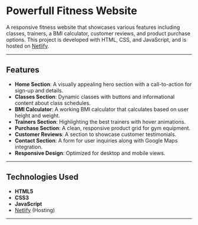 # Powerfull Fitness Website

A responsive fitness website that showcases various features including classes, trainers, a BMI calculator, customer reviews, and product purchase options. This project is developed with HTML, CSS, and JavaScript, and is hosted on [Netlify](https://powerfullfitnesswebsite.netlify.app/).

---

## **Features**

- **Home Section**: A visually appealing hero section with a call-to-action for sign-up and details.
- **Classes Section**: Dynamic classes with buttons and informational content about class schedules.
- **BMI Calculator**: A working BMI calculator that calculates based on user height and weight.
- **Trainers Section**: Highlighting the best trainers with hover animations.
- **Purchase Section**: A clean, responsive product grid for gym equipment.
- **Customer Reviews**: A section to showcase customer testimonials.
- **Contact Section**: A form for user inquiries along with Google Maps integration.
- **Responsive Design**: Optimized for desktop and mobile views.

---

## **Technologies Used**

- **HTML5**
- **CSS3**
- **JavaScript**
- [Netlify](https://www.netlify.com/) (Hosting)

---

